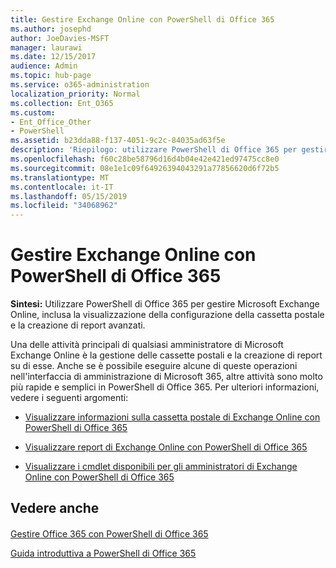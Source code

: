 ```yaml
---
title: Gestire Exchange Online con PowerShell di Office 365
ms.author: josephd
author: JoeDavies-MSFT
manager: laurawi
ms.date: 12/15/2017
audience: Admin
ms.topic: hub-page
ms.service: o365-administration
localization_priority: Normal
ms.collection: Ent_O365
ms.custom:
- Ent_Office_Other
- PowerShell
ms.assetid: b23dda88-f137-4051-9c2c-84035ad63f5e
description: 'Riepilogo: utilizzare PowerShell di Office 365 per gestire Microsoft Exchange Online, inclusa la visualizzazione della configurazione della cassetta postale e la creazione di report avanzati.'
ms.openlocfilehash: f60c28be58796d16d4b04e42e421ed97475cc8e0
ms.sourcegitcommit: 08e1e1c09f64926394043291a77856620d6f72b5
ms.translationtype: MT
ms.contentlocale: it-IT
ms.lasthandoff: 05/15/2019
ms.locfileid: "34068962"
---
```

# <a name="manage-exchange-online-with-office-365-powershell"></a>Gestire Exchange Online con PowerShell di Office 365

 **Sintesi:** Utilizzare PowerShell di Office 365 per gestire Microsoft Exchange Online, inclusa la visualizzazione della configurazione della cassetta postale e la creazione di report avanzati.
  
Una delle attività principali di qualsiasi amministratore di Microsoft Exchange Online è la gestione delle cassette postali e la creazione di report su di esse. Anche se è possibile eseguire alcune di queste operazioni nell'interfaccia di amministrazione di Microsoft 365, altre attività sono molto più rapide e semplici in PowerShell di Office 365. Per ulteriori informazioni, vedere i seguenti argomenti:
  
- [Visualizzare informazioni sulla cassetta postale di Exchange Online con PowerShell di Office 365](https://technet.microsoft.com/en-us/library/mt771881%28v=exchg.160%29.aspx)
    
- [Visualizzare report di Exchange Online con PowerShell di Office 365](https://technet.microsoft.com/en-us/library/mt771882%28v=exchg.160%29.aspx)
    
- [Visualizzare i cmdlet disponibili per gli amministratori di Exchange Online con PowerShell di Office 365](https://technet.microsoft.com/en-us/library/mt771883%28v=exchg.160%29.aspx)
    
## <a name="see-also"></a>Vedere anche

#### 

[Gestire Office 365 con PowerShell di Office 365](manage-office-365-with-office-365-powershell.md)
  
[Guida introduttiva a PowerShell di Office 365](getting-started-with-office-365-powershell.md)

